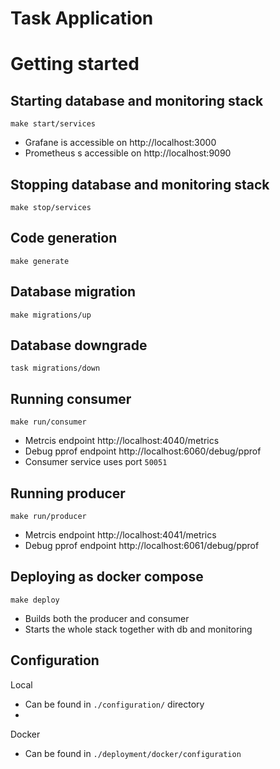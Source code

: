 # Task Application 

# Getting started

## Starting database and monitoring stack
```make start/services```
* Grafane is accessible on http://localhost:3000
* Prometheus s accessible on http://localhost:9090

## Stopping database and monitoring stack
```make stop/services```

## Code generation
```make generate```

## Database migration 
```make migrations/up```

## Database downgrade 
```task migrations/down```

## Running consumer
```make run/consumer```
* Metrcis endpoint http://localhost:4040/metrics
* Debug pprof endpoint http://localhost:6060/debug/pprof
* Consumer service uses port `50051` 

## Running producer
```make run/producer```
* Metrcis endpoint http://localhost:4041/metrics
* Debug pprof endpoint http://localhost:6061/debug/pprof

## Deploying as docker compose 
```make deploy```
* Builds both the producer and consumer
* Starts the whole stack together with db and monitoring

## Configuration
Local
- Can be found in `./configuration/` directory
- 

Docker 
- Can be found in `./deployment/docker/configuration`

